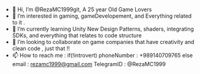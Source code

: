 - 👋 Hi, I’m @RezaMC1999git, A 25 year Old Game Lovers
- 👀 I’m interested in gaming, gameDevelopement, and Everything related to it .
- 🌱 I’m currently learning Unity New Design Patterns, shaders, integrating SDKs, and everything that relates to code structure
- 💞️ I’m looking to collaborate on game companies that have creativity and clean code , just that !! 
- 📫 How to reach me : if(!introvert) phoneNumber : +989140709765  else email : rezamc1999@gmail.com TelegramID : @RezaMC1999 

<!---
RezaMC1999git/RezaMC1999git is a ✨ special ✨ repository because its `README.md` (this file) appears on your GitHub profile.
You can click the Preview link to take a look at your changes.
--->
